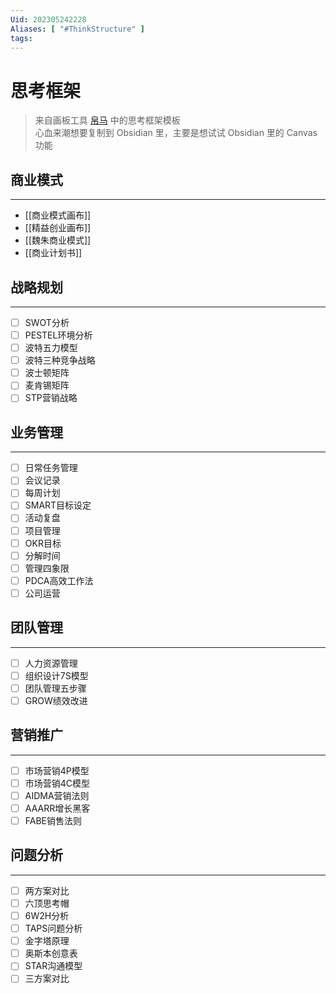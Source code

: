 ```yaml
---
Uid: 202305242228
Aliases: [ "#ThinkStructure" ]
tags: 
---
```

# 思考框架

> 来自画板工具 [帛马](http://space.boomar.cn/#/template) 中的思考框架模板  
> 心血来潮想要复制到 Obsidian 里，主要是想试试 Obsidian 里的 Canvas 功能  

## 商业模式
---
- [[商业模式画布]]
- [[精益创业画布]]
- [[魏朱商业模式]]
- [[商业计划书]]

## 战略规划
---
- [ ] SWOT分析
- [ ] PESTEL环境分析
- [ ] 波特五力模型
- [ ] 波特三种竞争战略
- [ ] 波士顿矩阵
- [ ] 麦肯锡矩阵
- [ ] STP营销战略

## 业务管理
---
- [ ] 日常任务管理
- [ ] 会议记录
- [ ] 每周计划
- [ ] SMART目标设定
- [ ] 活动复盘
- [ ] 项目管理
- [ ] OKR目标
- [ ] 分解时间
- [ ] 管理四象限
- [ ] PDCA高效工作法
- [ ] 公司运营

## 团队管理
---
- [ ] 人力资源管理
- [ ] 组织设计7S模型
- [ ] 团队管理五步骤
- [ ] GROW绩效改进

## 营销推广
---
- [ ] 市场营销4P模型
- [ ] 市场营销4C模型
- [ ] AIDMA营销法则
- [ ] AAARR增长黑客
- [ ] FABE销售法则

## 问题分析
---
- [ ] 两方案对比
- [ ] 六顶思考帽
- [ ] 6W2H分析
- [ ] TAPS问题分析
- [ ] 金字塔原理
- [ ] 奥斯本创意表
- [ ] STAR沟通模型
- [ ] 三方案对比
